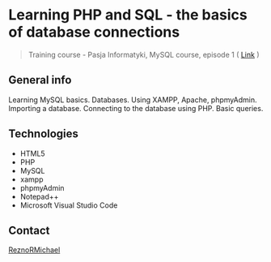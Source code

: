 # Learning PHP and SQL - the basics of database connections
> Training course - Pasja Informatyki, MySQL course, episode 1 ( [Link](https://www.youtube.com/watch?v=99JAI24Zd24) )

## General info
Learning MySQL basics. Databases. Using XAMPP, Apache, phpmyAdmin. Importing a database. Connecting to the database using PHP. Basic queries. 

## Technologies
* HTML5
* PHP
* MySQL
* xampp
* phpmyAdmin
* Notepad++
* Microsoft Visual Studio Code

## Contact
[ReznoRMichael](https://github.com/ReznoRMichael) 